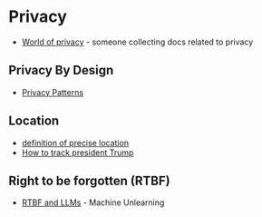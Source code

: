 # Privacy

* [World of privacy](https://worldofprivacy.notion.site/worldofprivacy/World-of-Privacy-beta-10200852b4ec4629b4a3d384655a8a88) - someone collecting docs related to privacy


## Privacy By Design
* [Privacy Patterns](https://privacypatterns.org/)

## Location
* [definition of precise location](https://thenai.org/wp-content/uploads/2021/07/nai_impreciselocation2.pdf)
* [How to track president Trump](https://www.nytimes.com/interactive/2019/12/20/opinion/location-data-national-security.html)

## Right to be forgotten (RTBF)
* [RTBF and LLMs](https://arxiv.org/pdf/2307.03941.pdf) - Machine Unlearning
